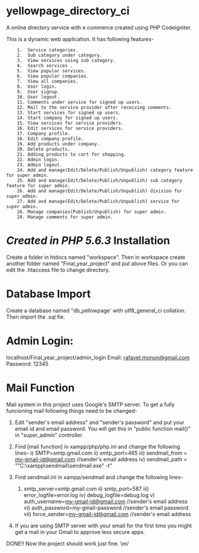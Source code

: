 # yellowpage_directory_ci
A online directory service with e commerce created using PHP Codeigniter.

This is a dynamic web application. It has following features-

        1.	Service categories.
        2.	Sub category under category.
        3.	View services using sub category.
        4.	Search services . 
        5.	View popular services.
        6.	View popular companies.
        7.	View all companies.
        8.	User login.
        9.	User signup.
        10.	User logout.
        11.	Comments under service for signed up users.
        12.	Mail to the service provider after receiving comments.
        13.	Start services for signed up users.
        14.	Start company for signed up users.
        15.	View services for service providers.
        16.	Edit services for service providers.
        17.	Company profile.
        18.	Edit company profile.
        19.	Add products under company.
        20.	Delete products.
        21.	Adding products to cart for shopping.
        22.	Admin login.
        23.	Admin logout.
        24.	Add and manage(Edit/Delete/Publish/Unpublish) category feature for super admin.
        25.	Add and manage(Edit/Delete/Publish/Unpublish) sub category feature for super admin.
        26.	Add and manage(Edit/Delete/Publish/Unpublish) division for super admin.
        27.	Add and manage(Edit/Delete/Publish/Unpublish) service for super admin.
        28.	Manage companies(Publish/Unpublish) for super admin.
        29.	Manage comments for super admin.


*Created in PHP 5.6.3*
Installation
===============
Create a folder in htdocs named "workspace". Then in workspace create another folder named "Final_year_project" and put above files. Or you can edit the .htaccess file to change directory.

Database Import
===============
Create a database named "db_yellowpage' with utf8_general_ci collation. Then import the .sql fie.

Admin Login:
===============
localhost/Final_year_project/admin_login
Email: rafayet.monon@gmail.com
Password: 12345

Mail Function
===============
Mail system in this project uses Google's SMTP server. To get a fully funcioning mail following things need to be changed-

1. Edit "sender's email address" and "sender's password" and put your email id and email password. You will get this in "public function mail()" in "super_admin" controller.

2. Find [mail function] in xampp/php/php.ini and change the following lines-
        i) SMTP=smtp.gmail.com
        ii) smtp_port=465
        iii) sendmail_from = my-gmail-id@gmail.com //sender's email address
        iv) sendmail_path = "\"C:\xampp\sendmail\sendmail.exe\" -t"

3. Find sendmail.ini in xampp/sendmail and change the following lines-
   1. smtp_server=smtp.gmail.com
   ii) smtp_port=587
   iii) error_logfile=error.log
   iv) debug_logfile=debug.log
   v) auth_username=my-gmail-id@gmail.com  //sender's email address
   vi) auth_password=my-gmail-password      //sender's email password
   vii) force_sender=my-gmail-id@gmail.com   //sender's email address
   
4. If you are using SMTP server with your email for the first time you might get a mail in your Gmail to approve less secure apps.

DONE!! Now the project should work just fine. \m/


